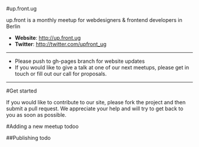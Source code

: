 #up.front.ug

up.front is a monthly meetup 
for webdesigners & frontend developers in Berlin

* **Website**: http://up.front.ug
* **Twitter**: http://twitter.com/upfront_ug

---

 - Please push to gh-pages branch for website updates
 - If you would like to give a talk at one of our next meetups, please get in touch or fill out our call for proposals.

---

#Get started

If you would like to contribute to our site, please fork the project and then submit a pull request. We appreciate your help and will try to get back to you as soon as possible. 

#Adding a new meetup
todoo

##Publishing
todo

